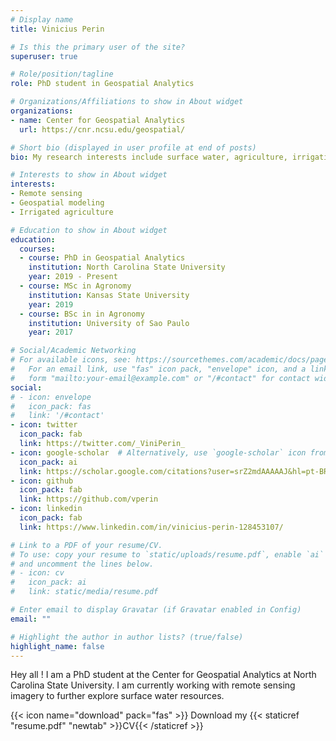 ```yaml
---
# Display name
title: Vinicius Perin

# Is this the primary user of the site?
superuser: true

# Role/position/tagline
role: PhD student in Geospatial Analytics

# Organizations/Affiliations to show in About widget
organizations:
- name: Center for Geospatial Analytics
  url: https://cnr.ncsu.edu/geospatial/

# Short bio (displayed in user profile at end of posts)
bio: My research interests include surface water, agriculture, irrigation, remote sensing and hydrological modeling.

# Interests to show in About widget
interests:
- Remote sensing
- Geospatial modeling
- Irrigated agriculture

# Education to show in About widget
education:
  courses:
  - course: PhD in Geospatial Analytics
    institution: North Carolina State University
    year: 2019 - Present
  - course: MSc in Agronomy
    institution: Kansas State University
    year: 2019
  - course: BSc in in Agronomy
    institution: University of Sao Paulo
    year: 2017

# Social/Academic Networking
# For available icons, see: https://sourcethemes.com/academic/docs/page-builder/#icons
#   For an email link, use "fas" icon pack, "envelope" icon, and a link in the
#   form "mailto:your-email@example.com" or "/#contact" for contact widget.
social:
# - icon: envelope
#   icon_pack: fas
#   link: '/#contact'
- icon: twitter
  icon_pack: fab
  link: https://twitter.com/_ViniPerin_
- icon: google-scholar  # Alternatively, use `google-scholar` icon from `ai` icon pack
  icon_pack: ai
  link: https://scholar.google.com/citations?user=srZ2mdAAAAAJ&hl=pt-BR
- icon: github
  icon_pack: fab
  link: https://github.com/vperin
- icon: linkedin
  icon_pack: fab
  link: https://www.linkedin.com/in/vinicius-perin-128453107/

# Link to a PDF of your resume/CV.
# To use: copy your resume to `static/uploads/resume.pdf`, enable `ai` icons in `params.toml`, 
# and uncomment the lines below.
# - icon: cv
#   icon_pack: ai
#   link: static/media/resume.pdf

# Enter email to display Gravatar (if Gravatar enabled in Config)
email: ""

# Highlight the author in author lists? (true/false)
highlight_name: false
---
```


Hey all ! I am a PhD student at the Center for Geospatial Analytics at North Carolina State University. I am currently working with remote sensing imagery to further explore surface water resources. 

{{< icon name="download" pack="fas" >}} Download my {{< staticref "resume.pdf" "newtab" >}}CV{{< /staticref >}}